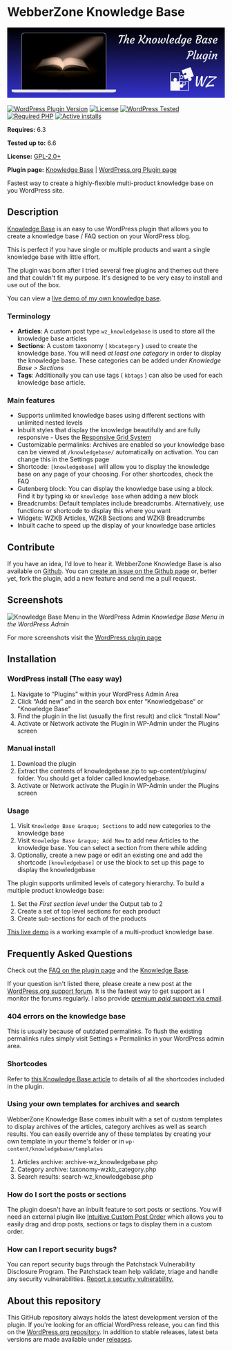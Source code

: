 # WebberZone Knowledge Base

![Knowledge Base](https://raw.githubusercontent.com/WebberZone/knowledgebase/master/wporg-assets/banner-1544x500.png)

[![WordPress Plugin Version](https://img.shields.io/wordpress/plugin/v/knowledgebase.svg?style=flat-square)](https://wordpress.org/plugins/knowledgebase/)
[![License](https://img.shields.io/badge/license-GPL_v2%2B-orange.svg?style=flat-square)](https://opensource.org/licenses/GPL-2.0)
[![WordPress Tested](https://img.shields.io/wordpress/v/knowledgebase.svg?style=flat-square)](https://wordpress.org/plugins/knowledgebase/)
[![Required PHP](https://img.shields.io/wordpress/plugin/required-php/knowledgebase?style=flat-square)](https://wordpress.org/plugins/knowledgebase/)
[![Active installs](https://img.shields.io/wordpress/plugin/installs/knowledgebase?style=flat-square)](https://wordpress.org/plugins/knowledgebase/)

__Requires:__ 6.3

__Tested up to:__ 6.6

__License:__ [GPL-2.0+](http://www.gnu.org/licenses/gpl-2.0.html)

__Plugin page:__ [Knowledge Base](https://webberzone.com/plugins/knowledgebase/) | [WordPress.org Plugin page](https://wordpress.org/plugins/knowledgebase/)

Fastest way to create a highly-flexible multi-product knowledge base on you WordPress site.

## Description

[Knowledge Base](https://webberzone.com/plugins/knowledgebase/) is an easy to use WordPress plugin that allows you to create a knowledge base / FAQ section on your WordPress blog.

This is perfect if you have single or multiple products and want a single knowledge base with little effort.

The plugin was born after I tried several free plugins and themes out there and that couldn't fit my purpose. It's designed to be very easy to install and use out of the box.

You can view a [live demo of my own knowledge base](https://webberzone.com/support/knowledgebase/).

### Terminology

* __Articles__: A custom post type `wz_knowledgebase` is used to store all the knowledge base articles
* __Sections__: A custom taxonomy ( `kbcategory` ) used to create the knowledge base. You will need *at least one category* in order to display the knowledge base. These categories can be added under *Knowledge Base > Sections*
* __Tags__: Additionally you can use tags ( `kbtags` ) can also be used for each knowledge base article.

### Main features

* Supports unlimited knowledge bases using different sections with unlimited nested levels
* Inbuilt styles that display the knowledge beautifully and are fully responsive - Uses the [Responsive Grid System](http://www.responsivegridsystem.com/)
* Customizable permalinks: Archives are enabled so your knowledge base can be viewed at `/knowledgebase/` automatically on activation. You can change this in the Settings page
* Shortcode: `[knowledgebase]` will allow you to display the knowledge base on any page of your choosing. For other shortcodes, check the FAQ
* Gutenberg block: You can display the knowledge base using a block. Find it by typing `kb` or `knowledge base` when adding a new block
* Breadcrumbs: Default templates include breadcrumbs. Alternatively, use functions or shortcode to display this where you want
* Widgets: WZKB Articles, WZKB Sections and WZKB Breadcrumbs
* Inbuilt cache to speed up the display of your knowledge base articles

## Contribute

If you have an idea, I'd love to hear it. WebberZone Knowledge Base is also available on [Github](https://github.com/WebberZone/knowledgebase). You can [create an issue on the Github page](https://github.com/WebberZone/knowledgebase/issues) or, better yet, fork the plugin, add a new feature and send me a pull request.

## Screenshots

![Knowledge Base Menu in the WordPress Admin](https://raw.githubusercontent.com/WebberZone/knowledgebase/master/wporg-assets/screenshot-1.png)
*Knowledge Base Menu in the WordPress Admin*

For more screenshots visit the [WordPress plugin page](http://wordpress.org/plugins/knowledgebase/screenshots/)

## Installation

### WordPress install (The easy way)

1. Navigate to “Plugins” within your WordPress Admin Area
2. Click “Add new” and in the search box enter “Knowledgebase” or "Knowledge Base"
3. Find the plugin in the list (usually the first result) and click “Install Now”
4. Activate or Network activate the Plugin in WP-Admin under the Plugins screen

### Manual install

1. Download the plugin
2. Extract the contents of knowledgebase.zip to wp-content/plugins/ folder. You should get a folder called knowledgebase.
3. Activate or Network activate the Plugin in WP-Admin under the Plugins screen

### Usage

1. Visit `Knowledge Base &raquo; Sections` to add new categories to the knowledge base
2. Visit `Knowledge Base &raquo; Add New` to add new Articles to the knowledge base. You can select a section from there while adding
3. Optionally, create a new page or edit an existing one and add the shortcode `[knowledgebase]` or use the block to set up this page to display the knowledgebase

The plugin supports unlimited levels of category hierarchy. To build a multiple product knowledge base:

1. Set the *First section level* under the Output tab to 2
2. Create a set of top level sections for each product
3. Create sub-sections for each of the products

[This live demo](https://webberzone.com/support/knowledgebase/) is a working example of a multi-product knowledge base.

## Frequently Asked Questions

Check out the [FAQ on the plugin page](http://wordpress.org/plugins/knowledgebase/faq/) and the [Knowledge Base](https://webberzone.com/support/section/knowledgebase/).

If your question isn't listed there, please create a new post at the [WordPress.org support forum](http://wordpress.org/support/plugin/knowledgebase). It is the fastest way to get support as I monitor the forums regularly. I also provide [premium *paid* support via email](https://webberzone.com/support/).

### 404 errors on the knowledge base

This is usually because of outdated permalinks. To flush the existing permalinks rules simply visit Settings &raquo; Permalinks in your WordPress admin area.

### Shortcodes

Refer to [this Knowledge Base article](https://webberzone.com/support/knowledgebase/knowledge-base-shortcodes/) to details of all the shortcodes included in the plugin.

### Using your own templates for archives and search

WebberZone Knowledge Base comes inbuilt with a set of custom templates to display archives of the articles, category archives as well as search results. You can easily override any of these templates by creating your own template in your theme's folder or in `wp-content/knowledgebase/templates`

1. Articles archive: archive-wz_knowledgebase.php
2. Category archive: taxonomy-wzkb_category.php
3. Search results: search-wz_knowledgebase.php

### How do I sort the posts or sections

The plugin doesn't have an inbuilt feature to sort posts or sections. You will need an external plugin like [Intuitive Custom Post Order](https://wordpress.org/plugins/intuitive-custom-post-order/) which allows you to easily drag and drop posts, sections or tags to display them in a custom order.

### How can I report security bugs?

You can report security bugs through the Patchstack Vulnerability Disclosure Program. The Patchstack team help validate, triage and handle any security vulnerabilities. [Report a security vulnerability.](https://patchstack.com/database/vdp/knowledgebase)

## About this repository

This GitHub repository always holds the latest development version of the plugin. If you're looking for an official WordPress release, you can find this on the [WordPress.org repository](http://wordpress.org/plugins/knowledgebase). In addition to stable releases, latest beta versions are made available under [releases](https://github.com/WebberZone/knowledgebase/releases).
